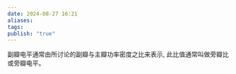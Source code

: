 ```yaml
---
date: 2024-08-27 16:21
aliases: 
tags: 
publish: "true"
---
```

副瓣电平通常由所讨论的副瓣与主瓣功率密度之比来表示, 此比值通常叫做旁瓣比或旁瓣电平。